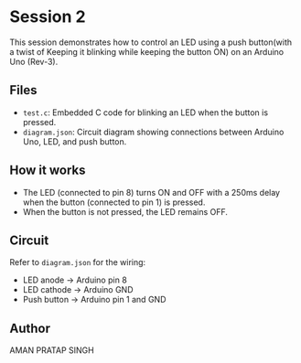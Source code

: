 # Session 2

This session demonstrates how to control an LED using a push button(with a twist of Keeping it blinking while keeping the button ON) on an Arduino Uno (Rev-3).

## Files

- `test.c`: Embedded C code for blinking an LED when the button is pressed.
- `diagram.json`: Circuit diagram showing connections between Arduino Uno, LED, and push button.

## How it works

- The LED (connected to pin 8) turns ON and OFF with a 250ms delay when the button (connected to pin 1) is pressed.
- When the button is not pressed, the LED remains OFF.

## Circuit

Refer to `diagram.json` for the wiring:
- LED anode → Arduino pin 8
- LED cathode → Arduino GND
- Push button → Arduino pin 1 and GND

## Author

AMAN PRATAP SINGH
